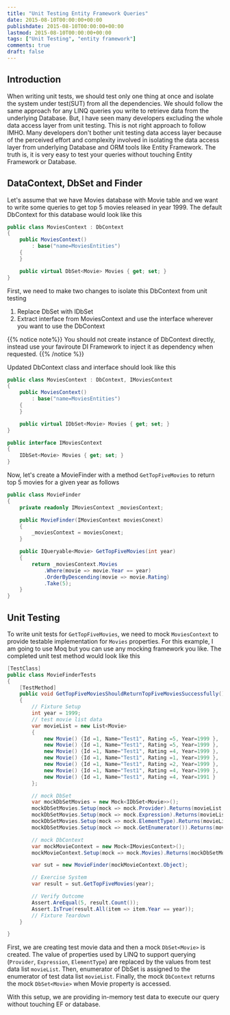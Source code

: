 ```yaml
---
title: "Unit Testing Entity Framework Queries"
date: 2015-08-10T00:00:00+00:00
publishdate: 2015-08-10T00:00:00+00:00
lastmod: 2015-08-10T00:00:00+00:00
tags: ["Unit Testing", "entity framework"]
comments: true
draft: false
---
```

## Introduction
When writing unit tests, we should test only one thing at once and isolate the system under test(SUT) from all the dependencies. We should follow the same approach for any LINQ queries you write to retrieve data from the underlying Database. But, I have seen many developers excluding the whole data access layer from unit testing. This is not right approach to follow IMHO. Many developers don't bother unit testing data access layer because of the perceived effort and complexity involved in isolating the data access layer from underlying Database and ORM tools like Entity Framework. The truth is, it is very easy to test your queries without touching Entity Framework or Database.

## DataContext, DbSet and Finder
Let's assume that we have Movies database with Movie table and we want to write some queries to get top 5 movies released in year 1999. The default DbContext for this database would look like this

```cs
public class MoviesContext : DbContext
{
    public MoviesContext()
        : base("name=MoviesEntities")
    {
    }

    public virtual DbSet<Movie> Movies { get; set; }
}
```

First, we need to make two changes to isolate this DbContext from unit testing
<ol>
	<li> Replace DbSet with IDbSet </li>
	<li> Extract interface from MoviesContext and use the interface wherever you want to use the DbContext </li>
</ol>

{{% notice note%}}
You should not create instance of DbContext directly, instead use your faviroute DI Framework to inject it as dependency when requested. 
{{% /notice %}}

Updated DbContext class and interface should look like this

```cs
public class MoviesContext : DbContext, IMoviesContext
{
    public MoviesContext()
        : base("name=MoviesEntities")
    {
    }

    public virtual IDbSet<Movie> Movies { get; set; }
}

public interface IMoviesContext
{
    IDbSet<Movie> Movies { get; set; }
}

```

Now, let's create a MovieFinder with a method `GetTopFiveMovies` to return top 5 movies for a given year as follows

```cs
public class MovieFinder
{
    private readonly IMoviesContext _moviesContext;

    public MovieFinder(IMoviesContext moviesConext)
    {
        _moviesContext = moviesConext;
    }

    public IQueryable<Movie> GetTopFiveMovies(int year)
    {
        return _moviesContext.Movies
            .Where(movie => movie.Year == year)
            .OrderByDescending(movie => movie.Rating)
            .Take(5);
    }
}
```

## Unit Testing
To write unit tests for `GetTopFiveMovies`, we need to mock `MoviesContext` to provide testable implementation for `Movies` properties. For this example, I am going to use Moq but you can use any mocking framework you like. The completed unit test method would look like this

```cs
[TestClass]
public class MovieFinderTests
{
    [TestMethod]
    public void GetTopFiveMoviesShouldReturnTopFiveMoviesSuccessfully()
    {
        // Fixture Setup
        int year = 1999;
        // test movie list data
        var movieList = new List<Movie>
        {
            new Movie() {Id =1, Name="Test1", Rating =5, Year=1999 },
            new Movie() {Id =1, Name="Test1", Rating =5, Year=1999 },
            new Movie() {Id =1, Name="Test1", Rating =4, Year=1999 },
            new Movie() {Id =1, Name="Test1", Rating =1, Year=1999 },
            new Movie() {Id =1, Name="Test1", Rating =2, Year=1999 },
            new Movie() {Id =1, Name="Test1", Rating =4, Year=1999 },
            new Movie() {Id =1, Name="Test1", Rating =4, Year=1991 }
        };

        // mock DbSet
        var mockDbSetMovies = new Mock<IDbSet<Movie>>();
        mockDbSetMovies.Setup(mock => mock.Provider).Returns(movieList.AsQueryable().Provider);
        mockDbSetMovies.Setup(mock => mock.Expression).Returns(movieList.AsQueryable().Expression);
        mockDbSetMovies.Setup(mock => mock.ElementType).Returns(movieList.AsQueryable().ElementType);
        mockDbSetMovies.Setup(mock => mock.GetEnumerator()).Returns(movieList.GetEnumerator());

        // mock DbContext
        var mockMovieContext = new Mock<IMoviesContext>();
        mockMovieContext.Setup(mock => mock.Movies).Returns(mockDbSetMovies.Object);

        var sut = new MovieFinder(mockMovieContext.Object);

        // Exercise System
        var result = sut.GetTopFiveMovies(year);

        // Verify Outcome
        Assert.AreEqual(5, result.Count());
        Assert.IsTrue(result.All(item => item.Year == year));
        // Fixture Teardown
    }

}
```

First, we are creating test movie data and then a mock `DbSet<Movie>` is created. The value of properties used by LINQ to support querying (`Provider`, `Expression`, `ElementType`) are replaced by the values from test data list `movieList`.
Then, enumerator of DbSet is assigned to the enumerator of test data list `movieList`. Finally, the mock `DbContext` returns the mock `DbSet<Movie>` when Movie property is accessed.

With this setup, we are providing in-memory test data to execute our query without touching EF or database.
